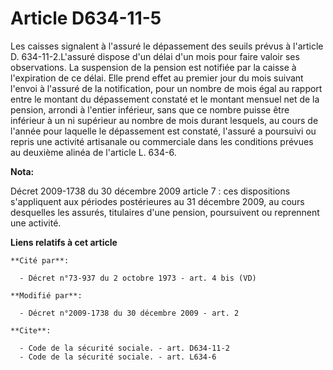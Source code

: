 # Article D634-11-5

Les caisses signalent à l'assuré le dépassement des seuils prévus à l'article D. 634-11-2.L'assuré dispose d'un délai d'un
mois pour faire valoir ses observations. La suspension de la pension est notifiée par la caisse à l'expiration de ce délai.
Elle prend effet au premier jour du mois suivant l'envoi à l'assuré de la notification, pour un nombre de mois égal au
rapport entre le montant du dépassement constaté et le montant mensuel net de la pension, arrondi à l'entier inférieur, sans
que ce nombre puisse être inférieur à un ni supérieur au nombre de mois durant lesquels, au cours de l'année pour laquelle le
dépassement est constaté, l'assuré a poursuivi ou repris une activité artisanale ou commerciale dans les conditions prévues
au deuxième alinéa de l'article L. 634-6.

**Nota:**

Décret 2009-1738 du 30 décembre 2009 article 7 : ces dispositions s'appliquent aux périodes postérieures au 31 décembre 2009,
au cours desquelles les assurés, titulaires d'une pension, poursuivent ou reprennent une activité.

**Liens relatifs à cet article**

	**Cité par**:

	  - Décret n°73-937 du 2 octobre 1973 - art. 4 bis (VD)

	**Modifié par**:

	  - Décret n°2009-1738 du 30 décembre 2009 - art. 2

	**Cite**:

	  - Code de la sécurité sociale. - art. D634-11-2
	  - Code de la sécurité sociale. - art. L634-6
